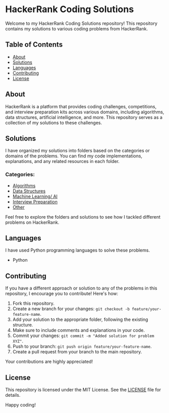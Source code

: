 # HackerRank Coding Solutions

Welcome to my HackerRank Coding Solutions repository! This repository contains my solutions to various coding problems from HackerRank.

## Table of Contents

- [About](https://www.hackerrank.com/dashboard)
- [Solutions](https://www.hackerrank.com/krushnaat_jobs)
- [Languages](https://www.python.org)
- [Contributing](#contributing)
- [License](#license)

## About

HackerRank is a platform that provides coding challenges, competitions, and interview preparation kits across various domains, including algorithms, data structures, artificial intelligence, and more. This repository serves as a collection of my solutions to these challenges.

## Solutions

I have organized my solutions into folders based on the categories or domains of the problems. You can find my code implementations, explanations, and any related resources in each folder.

### Categories:

- [Algorithms](https://www.hackerrank.com/domains/algorithms)
- [Data Structures](https://www.hackerrank.com/domains/data-structures)
- [Machine Learning/ AI](https://www.hackerrank.com/domains/ai)
- [Interview Preparation](https://www.hackerrank.com/interview/preparation-kits/one-month-preparation-kit/one-month-week-one/challenges)
- [Other](https://github.com/kru2710shna/HackerRank/)

Feel free to explore the folders and solutions to see how I tackled different problems on HackerRank.

## Languages

I have used Python programming languages to solve these problems.

- Python

## Contributing

If you have a different approach or solution to any of the problems in this repository, I encourage you to contribute! Here's how:

1. Fork this repository.
2. Create a new branch for your changes: `git checkout -b feature/your-feature-name`.
3. Add your solution to the appropriate folder, following the existing structure.
4. Make sure to include comments and explanations in your code.
5. Commit your changes: `git commit -m "Added solution for problem XYZ"`.
6. Push to your branch: `git push origin feature/your-feature-name`.
7. Create a pull request from your branch to the main repository.

Your contributions are highly appreciated!

## License

This repository is licensed under the MIT License. See the [LICENSE](./LICENSE) file for details.

Happy coding!
